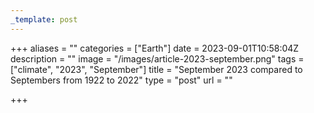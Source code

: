 ```yaml
---
_template: post
---
```


+++
aliases = ""
categories = ["Earth"]
date = 2023-09-01T10:58:04Z
description = ""
image = "/images/article-2023-september.png"
tags = ["climate", "2023", "September"]
title = "September 2023 compared to Septembers from 1922 to 2022"
type = "post"
url = ""

+++
